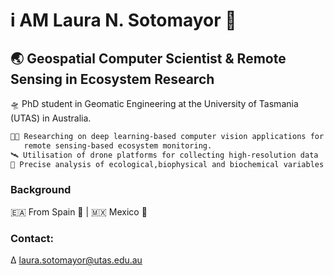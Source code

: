 # i AM Laura N. Sotomayor 🤠
## 🌏 Geospatial Computer Scientist & Remote Sensing in Ecosystem Research

🛸 PhD student in Geomatic Engineering at the University of Tasmania (UTAS) in Australia. <br/> 
```diff
👩‍💻 Researching on deep learning-based computer vision applications for
   remote sensing-based ecosystem monitoring.
🛰️ Utilisation of drone platforms for collecting high-resolution data
🍃 Precise analysis of ecological,biophysical and biochemical variables
```
### Background
🇪🇦 From Spain 🐂 | 🇲🇽 Mexico 🦅

### Contact:
∆ <a href="mailto:laura.sotomayor@utas.edu.au">laura.sotomayor@utas.edu.au</a>
<!--
**LNSOTOM/LNSOTOM** is a ✨ _special_ ✨ repository because its `README.md` (this file) appears on your GitHub profile.

Here are some ideas to get you started:

- 🔭 I’m currently working on ...
- 🌱 I’m currently learning ...
- 👯 I’m looking to collaborate on ...
- 🤔 I’m looking for help with ...
- 💬 Ask me about ...
- 📫 How to reach me: ...
- 😄 Pronouns: ...
- ⚡ Fun fact: ...
-->
